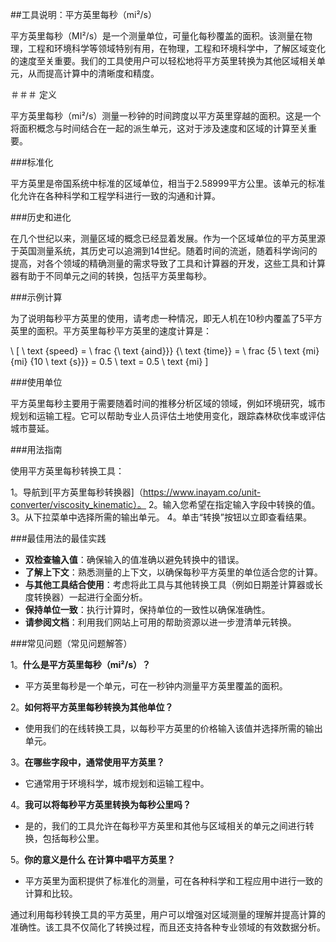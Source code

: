 ##工具说明：平方英里每秒（mi²/s）

平方英里每秒（MI²/s）是一个测量单位，可量化每秒覆盖的面积。该测量在物理，工程和环境科学等领域特别有用，在物理，工程和环境科学中，了解区域变化的速度至关重要。我们的工具使用户可以轻松地将平方英里转换为其他区域相关单元，从而提高计算中的清晰度和精度。

＃＃＃ 定义

平方英里每秒（mi²/s）测量一秒钟的时间跨度以平方英里穿越的面积。这是一个将面积概念与时间结合在一起的派生单元，这对于涉及速度和区域的计算至关重要。

###标准化

平方英里是帝国系统中标准的区域单位，相当于2.58999平方公里。该单元的标准化允许在各种科学和工程学科进行一致的沟通和计算。

###历史和进化

在几个世纪以来，测量区域的概念已经显着发展。作为一个区域单位的平方英里源于英国测量系统，其历史可以追溯到14世纪。随着时间的流逝，随着科学询问的提高，对各个领域的精确测量的需求导致了工具和计算器的开发，这些工具和计算器有助于不同单元之间的转换，包括平方英里每秒。

###示例计算

为了说明每秒平方英里的使用，请考虑一种情况，即无人机在10秒内覆盖了5平方英里的面积。平方英里每秒平方英里的速度计算是：

\ [
\ text {speed} = \ frac {\ text {aind}}} {\ text {time}} = \ frac {5 \ text {mi} {mi} {10 \ text {s}}} = 0.5 \ text = 0.5 \ text {mi}
\]

###使用单位

平方英里每秒主要用于需要随着时间的推移分析区域的领域，例如环境研究，城市规划和运输工程。它可以帮助专业人员评估土地使用变化，跟踪森林砍伐率或评估城市蔓延。

###用法指南

使用平方英里每秒转换工具：

1。导航到[平方英里每秒转换器]（https://www.inayam.co/unit-converter/viscosity_kinematic）。
2。输入您希望在指定输入字段中转换的值。
3。从下拉菜单中选择所需的输出单元。
4。单击“转换”按钮以立即查看结果。

###最佳用法的最佳实践

-  **双检查输入值**：确保输入的值准确以避免转换中的错误。
-  **了解上下文**：熟悉测量的上下文，以确保每秒平方英里的单位适合您的计算。
-  **与其他工具结合使用**：考虑将此工具与其他转换工具（例如日期差计算器或长度转换器）一起进行全面分析。
-  **保持单位一致**：执行计算时，保持单位的一致性以确保准确性。
-  **请参阅文档**：利用我们网站上可用的帮助资源以进一步澄清单元转换。

###常见问题（常见问题解答）

1。**什么是平方英里每秒（mi²/s）？**
- 平方英里每秒是一个单元，可在一秒钟内测量平方英里覆盖的面积。

2。**如何将平方英里每秒转换为其他单位？**
- 使用我们的在线转换工具，以每秒平方英里的价格输入该值并选择所需的输出单元。

3。**在哪些字段中，通常使用平方英里？**
- 它通常用于环境科学，城市规划和运输工程中。

4。**我可以将每秒平方英里转换为每秒公里吗？**
- 是的，我们的工具允许在每秒平方英里和其他与区域相关的单元之间进行转换，包括每秒公里。

5。**你的意义是什么 在计算中唱平方英里？**
- 平方英里为面积提供了标准化的测量，可在各种科学和工程应用中进行一致的计算和比较。

通过利用每秒转换工具的平方英里，用户可以增强对区域测量的理解并提高计算的准确性。该工具不仅简化了转换过程，而且还支持各种专业领域的有效数据分析。